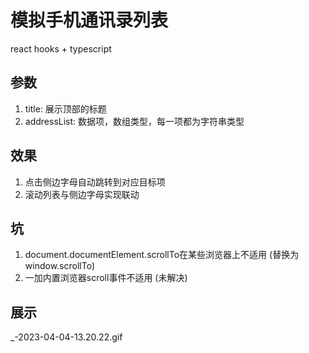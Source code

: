 # 模拟手机通讯录列表

react hooks + typescript

## 参数
1. title: 展示顶部的标题
2. addressList: 数据项，数组类型，每一项都为字符串类型

## 效果
1. 点击侧边字母自动跳转到对应目标项
2. 滚动列表与侧边字母实现联动

## 坑
1. document.documentElement.scrollTo在某些浏览器上不适用 (替换为window.scrollTo)
2. 一加内置浏览器scroll事件不适用 (未解决)

## 展示
_-2023-04-04-13.20.22.gif